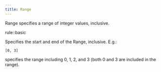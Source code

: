```yaml
---
title: Range
---
```


Range specifies a range of integer values, inclusive.

rule::basic

Specifies the start and end of the Range, inclusive. E.g.:

```[0, 3]```

specifies the range including 0, 1, 2, and 3 (both 0 and 3 are included in the range).